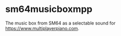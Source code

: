 # sm64musicboxmpp
The music box from SM64 as a selectable sound for https://www.multiplayerpiano.com.
